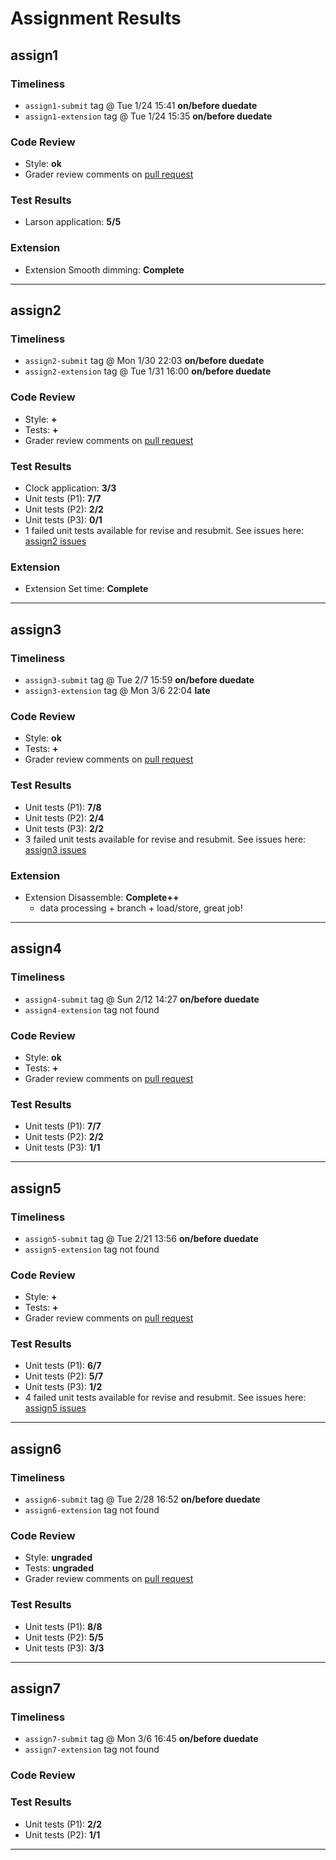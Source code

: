# Assignment Results
## assign1
### Timeliness
- `assign1-submit` tag @ Tue 1/24 15:41 __on/before duedate__ 
- `assign1-extension` tag @ Tue 1/24 15:35 __on/before duedate__ 
### Code Review
- Style: __ok__
- Grader review comments on [pull request](https://github.com/cs107e/winter22-aanyatash/pull/3)
### Test Results
- Larson application: __5/5__
### Extension
- Extension Smooth dimming: __Complete__
-----
## assign2
### Timeliness
- `assign2-submit` tag @ Mon 1/30 22:03 __on/before duedate__ 
- `assign2-extension` tag @ Tue 1/31 16:00 __on/before duedate__ 
### Code Review
- Style: __+__
- Tests: __+__
- Grader review comments on [pull request](https://github.com/cs107e/winter22-aanyatash/pull/3)
### Test Results
- Clock application: __3/3__
- Unit tests (P1): __7/7__
- Unit tests (P2): __2/2__
- Unit tests (P3): __0/1__
- 1 failed unit tests available for revise and resubmit. See issues here: [assign2 issues](https://github.com/cs107e/winter22-aanyatash/milestone/1)
### Extension
- Extension Set time: __Complete__
-----
## assign3
### Timeliness
- `assign3-submit` tag @ Tue 2/7 15:59 __on/before duedate__ 
- `assign3-extension` tag @ Mon 3/6 22:04 __late__ 
### Code Review
- Style: __ok__
- Tests: __+__
- Grader review comments on [pull request](https://github.com/cs107e/winter22-aanyatash/pull/3)
### Test Results
- Unit tests (P1): __7/8__
- Unit tests (P2): __2/4__
- Unit tests (P3): __2/2__
- 3 failed unit tests available for revise and resubmit. See issues here: [assign3 issues](https://github.com/cs107e/winter22-aanyatash/milestone/2)
### Extension
- Extension Disassemble: __Complete++__
    - data processing + branch + load/store, great job!
-----
## assign4
### Timeliness
- `assign4-submit` tag @ Sun 2/12 14:27 __on/before duedate__ 
- `assign4-extension` tag not found
### Code Review
- Style: __ok__
- Tests: __+__
- Grader review comments on [pull request](https://github.com/cs107e/winter22-aanyatash/pull/3)
### Test Results
- Unit tests (P1): __7/7__
- Unit tests (P2): __2/2__
- Unit tests (P3): __1/1__
-----
## assign5
### Timeliness
- `assign5-submit` tag @ Tue 2/21 13:56 __on/before duedate__ 
- `assign5-extension` tag not found
### Code Review
- Style: __+__
- Tests: __+__
- Grader review comments on [pull request](https://github.com/cs107e/winter22-aanyatash/pull/3)
### Test Results
- Unit tests (P1): __6/7__
- Unit tests (P2): __5/7__
- Unit tests (P3): __1/2__
- 4 failed unit tests available for revise and resubmit. See issues here: [assign5 issues](https://github.com/cs107e/winter22-aanyatash/milestone/3)
-----
## assign6
### Timeliness
- `assign6-submit` tag @ Tue 2/28 16:52 __on/before duedate__ 
- `assign6-extension` tag not found
### Code Review
- Style: __ungraded__
- Tests: __ungraded__
- Grader review comments on [pull request](https://github.com/cs107e/winter22-aanyatash/pull/3)
### Test Results
- Unit tests (P1): __8/8__
- Unit tests (P2): __5/5__
- Unit tests (P3): __3/3__
-----
## assign7
### Timeliness
- `assign7-submit` tag @ Mon 3/6 16:45 __on/before duedate__ 
- `assign7-extension` tag not found
### Code Review
### Test Results
- Unit tests (P1): __2/2__
- Unit tests (P2): __1/1__
-----
